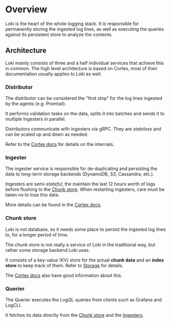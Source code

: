 # Overview

Loki is the heart of the whole logging stack. It is responsible for permanently
storing the ingested log lines, as well as executing the queries against its
persistent store to analyze the contents.

## Architecture
Loki mainly consists of three and a half individual services that achieve this
in common. The high level architecture is based on Cortex, most of their documentation
usually applies to Loki as well.

### Distributor
The distributor can be considered the "first stop" for the log lines ingested by
the agents (e.g. Promtail).

It performs validation tasks on the data, splits it into batches and sends it to
multiple Ingesters in parallel.

Distributors communicate with ingesters via gRPC. They are *stateless* and can be scaled up and down as needed.

Refer to the [Cortex
docs](https://github.com/cortexproject/cortex/blob/master/docs/architecture.md#distributor)
for details on the internals.

### Ingester
The ingester service is responsible for de-duplicating and persisting the data
to long-term storage backends (DynamoDB, S3, Cassandra, etc.).

Ingesters are semi-*stateful*, the maintain the last 12 hours worth of logs
before flushing to the [Chunk store](#chunk-store). When restarting ingesters,
care must be taken no to lose this data.

More details can be found in the [Cortex
docs](https://github.com/cortexproject/cortex/blob/master/docs/architecture.md#ingester).

### Chunk store

Loki is not database, so it needs some place to persist the ingested log lines
to, for a longer period of time.

The chunk store is not really a service of Loki in the traditional way, but
rather some storage backend Loki uses. 

It consists of a key-value (KV) store for the actual **chunk data** and an
**index store** to keep track of them. Refer to [Storage](storage.md) for details.

The [Cortex
docs](https://github.com/cortexproject/cortex/blob/master/docs/architecture.md#chunk-store)
also have good information about this.

### Querier
The Querier executes the LogQL queries from clients such as Grafana and LogCLI.

It fetches its data directly from the [Chunk store](#chunk-store) and the
[Ingesters](#ingester).

